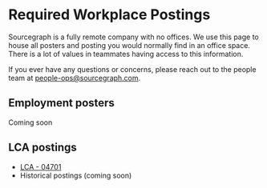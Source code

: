 # Required Workplace Postings

Sourcegraph is a fully remote company with no offices. We use this page to house all posters and posting you would normally find in an office space. There is a lot of values in teammates having access to this information.

If you ever have any questions or concerns, please reach out to the people team at [people-ops@sourcegraph.com](mailto:people-ops@sourcegraph.com).

## Employment posters

Coming soon

## LCA postings

- [LCA - 04701](https://docs.google.com/document/d/1QY8o12nKIKSnYhzL0knrP2VzThww6Um1/edit?usp=sharing&ouid=117604448966777770436&rtpof=true&sd=true)
- Historical postings (coming soon)
